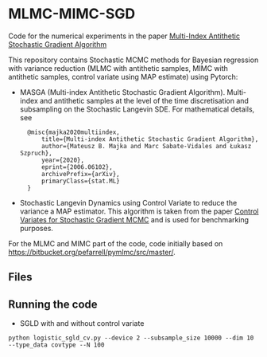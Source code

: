 
# MLMC-MIMC-SGD
Code for the numerical experiments in the paper [Multi-Index Antithetic Stochastic Gradient Algorithm](https://arxiv.org/abs/2006.06102?utm_source=feedburner&utm_medium=feed&utm_campaign=Feed%253A+arxiv%252FQSXk+%2528ExcitingAds%2521+cs+updates+on+arXiv.org%2529)


This repository contains Stochastic MCMC methods for Bayesian regression with variance reduction (MLMC with antithetic samples, MIMC with antithetic samples, control variate using MAP estimate) using Pytorch:
- MASGA (Multi-index Antithetic Stochastic Gradient Algorithm). Multi-index and antithetic samples at the level of the time discretisation and subsampling on the Stochastic Langevin SDE. 
For mathematical details, see

        @misc{majka2020multiindex,
            title={Multi-index Antithetic Stochastic Gradient Algorithm},
            author={Mateusz B. Majka and Marc Sabate-Vidales and Łukasz Szpruch},
            year={2020},
            eprint={2006.06102},
            archivePrefix={arXiv},
            primaryClass={stat.ML}
        }

- Stochastic Langevin Dynamics using Control Variate to reduce the variance a MAP estimator. This algorithm is taken from the paper [Control Variates for Stochastic Gradient MCMC](https://arxiv.org/abs/1706.05439) and is used for benchmarking purposes. 


For the MLMC and MIMC part of the code, code initially based on https://bitbucket.org/pefarrell/pymlmc/src/master/.

## Files

## Running the code

- SGLD with and without control variate
```
python logistic_sgld_cv.py --device 2 --subsample_size 10000 --dim 10 --type_data covtype --N 100
```
